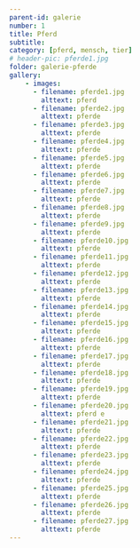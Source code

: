 ```yaml
---
parent-id: galerie
number: 1
title: Pferd
subtitle: 
category: [pferd, mensch, tier]
# header-pic: pferde1.jpg
folder: galerie-pferde
gallery:
    - images:
      - filename: pferde1.jpg
        alttext: pferd
      - filename: pferde2.jpg
        alttext: pferde     
      - filename: pferde3.jpg
        alttext: pferde
      - filename: pferde4.jpg
        alttext: pferde
      - filename: pferde5.jpg
        alttext: pferde
      - filename: pferde6.jpg
        alttext: pferde
      - filename: pferde7.jpg
        alttext: pferde
      - filename: pferde8.jpg
        alttext: pferde
      - filename: pferde9.jpg
        alttext: pferde
      - filename: pferde10.jpg
        alttext: pferde
      - filename: pferde11.jpg
        alttext: pferde
      - filename: pferde12.jpg
        alttext: pferde
      - filename: pferde13.jpg
        alttext: pferde 
      - filename: pferde14.jpg
        alttext: pferde
      - filename: pferde15.jpg
        alttext: pferde
      - filename: pferde16.jpg
        alttext: pferde
      - filename: pferde17.jpg
        alttext: pferde
      - filename: pferde18.jpg
        alttext: pferde
      - filename: pferde19.jpg
        alttext: pferde
      - filename: pferde20.jpg
        alttext: pferd e 
      - filename: pferde21.jpg
        alttext: pferde
      - filename: pferde22.jpg
        alttext: pferde
      - filename: pferde23.jpg
        alttext: pferde
      - filename: pferde24.jpg
        alttext: pferde
      - filename: pferde25.jpg
        alttext: pferde
      - filename: pferde26.jpg
        alttext: pferde
      - filename: pferde27.jpg
        alttext: pferde
---
```

<!-- beschreibender Text hier -->
